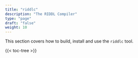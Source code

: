 ```yaml
---
title: "riddlc"
description: "The RIDDL Compiler"
type: "page"
draft: "false"
weight: 10
---
```


This section covers how to build, install and use the `riddlc` tool. 

{{< toc-tree >}}

